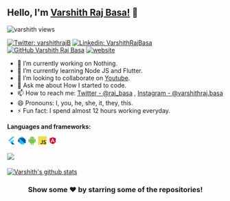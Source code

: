 <!--
**VarshithRajBasa/VarshithRajBasa** is a ✨ _special_ ✨ repository because its `README.md` (this file) appears on your GitHub profile.

Here are some ideas to get you started:

- 🔭 I’m currently working on ...
- 🌱 I’m currently learning ...
- 👯 I’m looking to collaborate on ...
- 🤔 I’m looking for help with ...
- 💬 Ask me about ...
- 📫 How to reach me: ...
- 😄 Pronouns: ...
- ⚡ Fun fact: ...
-->


## Hello, I'm [Varshith Raj Basa!](http://varshithrajbasa.github.io/) 👋

<p align="left"> <img src="https://komarev.com/ghpvc/?username=varshithrajbasa&label=Views&color=blue&style=plastic" alt="varshith views" /> </p>

[![Twitter: varshithrajB](https://img.shields.io/twitter/follow/raj_basa?style=social)](https://twitter.com/raj_basa)
[![Linkedin: VarshithRajBasa](https://img.shields.io/badge/-VarshithRajBasa-blue?style=flat-square&logo=Linkedin&logoColor=white&link=https://www.linkedin.com/in/varshith-raj-basa-b0893815a/)](https://www.linkedin.com/in/varshith-raj-basa-b0893815a/)
[![GitHub Varshith Raj Basa](https://img.shields.io/github/followers/VarshithRajBasa?label=follow&style=social)](https://github.com/varshithrajbasa)
[![website](https://img.shields.io/badge/PortfolioWebsite-varshithrajbasa.github.io/-2648ff?style=flat-square&logo=google-chrome)](http://varshithrajbasa.github.io/)
<br>

- 🔭 I’m currently working on Nothing.
- 🌱 I’m currently learning Node JS and Flutter.
- 👯 I’m looking to collaborate on [Youtube](https://www.youtube.com/c/VarshithRajBasa?view_as=subscriber).
- 💬 Ask me about How I started to code.
- 📫 How to reach me: [Twitter - @raj_basa](https://twitter.com/raj_basa) , [Instagram - @varshithraj.basa](https://www.instagram.com/varshithraj.basa/?hl=en)
- 😄 Pronouns: I, you, he, she, it, they, this.
- ⚡ Fun fact: I spend almost 12 hours working everyday.

**Languages and frameworks:**  

<code><img height="20" src="https://raw.githubusercontent.com/github/explore/80688e429a7d4ef2fca1e82350fe8e3517d3494d/topics/flutter/flutter.png"></code>
<code><img height="20" src="https://raw.githubusercontent.com/github/explore/80688e429a7d4ef2fca1e82350fe8e3517d3494d/topics/dart/dart.png"></code>
<code><img height="20" src="https://raw.githubusercontent.com/github/explore/80688e429a7d4ef2fca1e82350fe8e3517d3494d/topics/android/android.png"></code>
<code><img height="20" src="https://raw.githubusercontent.com/github/explore/80688e429a7d4ef2fca1e82350fe8e3517d3494d/topics/javascript/javascript.png"></code>
<code><img height="20" src="https://raw.githubusercontent.com/github/explore/80688e429a7d4ef2fca1e82350fe8e3517d3494d/topics/angular/angular.png"></code>
<!--<code><img height="20" src="https://raw.githubusercontent.com/github/explore/80688e429a7d4ef2fca1e82350fe8e3517d3494d/topics/nodejs/nodejs.png"></code>    -->

<a href="https://github.com/varshithrajbasa">
  <img align="center" src="https://github-readme-stats.vercel.app/api/top-langs/?username=varshithrajbasa&theme=light&hide_langs_below=1" />
</a>
<br>
<br>
<a href="https://github.com/VarshithRajBasa">
 <img align="center" src="https://github-readme-stats.vercel.app/api?username=VarshithRajBasa&show_icons=true&theme=light&line_height=27" alt="Varshith's github stats"/>
</a>
<div align="center">

### Show some ❤️ by starring some of the repositories!

</div>